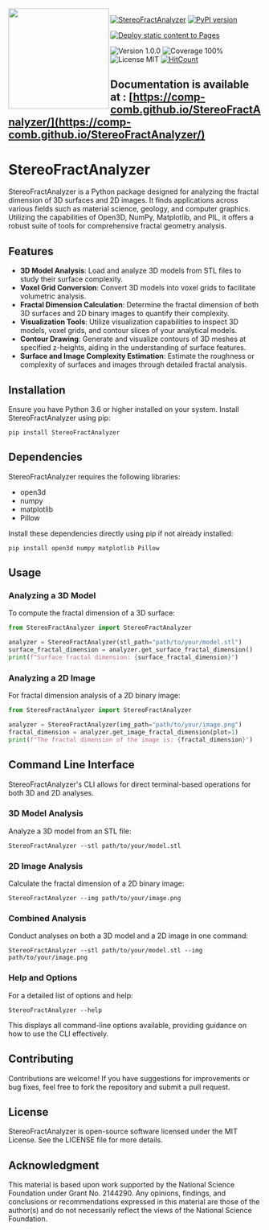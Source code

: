 
<img align='left' src='https://github.com/kmmukut/StereoFractAnalyzer/assets/32664955/f16ce153-846b-4b9e-8fce-3ecd1809c17a' width = "200" height = "200"> 

[![StereoFractAnalyzer](https://github.com/kmmukut/StereoFractAnalyzer/actions/workflows/StereoFractAnalyzer.yml/badge.svg)](https://github.com/kmmukut/StereoFractAnalyzer/actions/workflows/StereoFractAnalyzer.yml)
[![PyPI version](https://badge.fury.io/py/StereoFractAnalyzer.svg)](https://badge.fury.io/py/StereoFractAnalyzer)

[![Deploy static content to Pages](https://github.com/kmmukut/StereoFractAnalyzer/actions/workflows/static.yml/badge.svg)](https://github.com/kmmukut/StereoFractAnalyzer/actions/workflows/static.yml)

![Version 1.0.0](https://img.shields.io/badge/version-1.0.0-brightgreen)
![Coverage 100%](https://img.shields.io/badge/coverage-100%25-brightgreen) 
![License MIT](https://img.shields.io/badge/license-MIT-green])
[![HitCount](https://hits.dwyl.com/comp-comb/StereoFractAnalyzer.svg?style=flat-square&show=unique)](http://hits.dwyl.com/comp-comb/StereoFractAnalyzer)

Documentation is available at : [https://comp-comb.github.io/StereoFractAnalyzer/](https://comp-comb.github.io/StereoFractAnalyzer/)
---

<!-- ![logo](https://github.com/kmmukut/StereoFractAnalyzer/assets/32664955/165e9dfb-5fd1-438d-863a-71e0158bcccd) -->
<!-- ![logo2](https://github.com/kmmukut/StereoFractAnalyzer/assets/32664955/f16ce153-846b-4b9e-8fce-3ecd1809c17a) -->

# StereoFractAnalyzer



StereoFractAnalyzer is a Python package designed for analyzing the fractal dimension of 3D surfaces and 2D images. It finds applications across various fields such as material science, geology, and computer graphics. Utilizing the capabilities of Open3D, NumPy, Matplotlib, and PIL, it offers a robust suite of tools for comprehensive fractal geometry analysis.

## Features

- **3D Model Analysis**: Load and analyze 3D models from STL files to study their surface complexity.
- **Voxel Grid Conversion**: Convert 3D models into voxel grids to facilitate volumetric analysis.
- **Fractal Dimension Calculation**: Determine the fractal dimension of both 3D surfaces and 2D binary images to quantify their complexity.
- **Visualization Tools**: Utilize visualization capabilities to inspect 3D models, voxel grids, and contour slices of your analytical models.
- **Contour Drawing**: Generate and visualize contours of 3D meshes at specified z-heights, aiding in the understanding of surface features.
- **Surface and Image Complexity Estimation**: Estimate the roughness or complexity of surfaces and images through detailed fractal analysis.

## Installation

Ensure you have Python 3.6 or higher installed on your system. Install StereoFractAnalyzer using pip:

```
pip install StereoFractAnalyzer
```

## Dependencies

StereoFractAnalyzer requires the following libraries:

- open3d
- numpy
- matplotlib
- Pillow

Install these dependencies directly using pip if not already installed:

```
pip install open3d numpy matplotlib Pillow
```

## Usage

### Analyzing a 3D Model

To compute the fractal dimension of a 3D surface:

```python
from StereoFractAnalyzer import StereoFractAnalyzer

analyzer = StereoFractAnalyzer(stl_path="path/to/your/model.stl")
surface_fractal_dimension = analyzer.get_surface_fractal_dimension()
print(f"Surface fractal dimension: {surface_fractal_dimension}")
```

### Analyzing a 2D Image

For fractal dimension analysis of a 2D binary image:

```python
from StereoFractAnalyzer import StereoFractAnalyzer

analyzer = StereoFractAnalyzer(img_path="path/to/your/image.png")
fractal_dimension = analyzer.get_image_fractal_dimension(plot=1)
print(f"The fractal dimension of the image is: {fractal_dimension}")
```

## Command Line Interface

StereoFractAnalyzer's CLI allows for direct terminal-based operations for both 3D and 2D analyses.

### 3D Model Analysis

Analyze a 3D model from an STL file:

```
StereoFractAnalyzer --stl path/to/your/model.stl
```

### 2D Image Analysis

Calculate the fractal dimension of a 2D binary image:

```
StereoFractAnalyzer --img path/to/your/image.png
```

### Combined Analysis

Conduct analyses on both a 3D model and a 2D image in one command:

```
StereoFractAnalyzer --stl path/to/your/model.stl --img path/to/your/image.png
```

### Help and Options

For a detailed list of options and help:

```
StereoFractAnalyzer --help
```

This displays all command-line options available, providing guidance on how to use the CLI effectively.

## Contributing

Contributions are welcome! If you have suggestions for improvements or bug fixes, feel free to fork the repository and submit a pull request.

## License

StereoFractAnalyzer is open-source software licensed under the MIT License. See the LICENSE file for more details.

## Acknowledgment
This material is based upon work supported by the National Science Foundation under Grant No. 2144290. Any opinions, findings, and conclusions or recommendations expressed in this material are those of the author(s) and do not necessarily reflect the views of the National Science Foundation.
